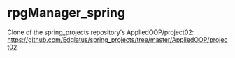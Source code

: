 # rpgManager_spring
Clone of the spring_projects repository's AppliedOOP/project02: https://github.com/Edglatus/spring_projects/tree/master/AppliedOOP/project02
